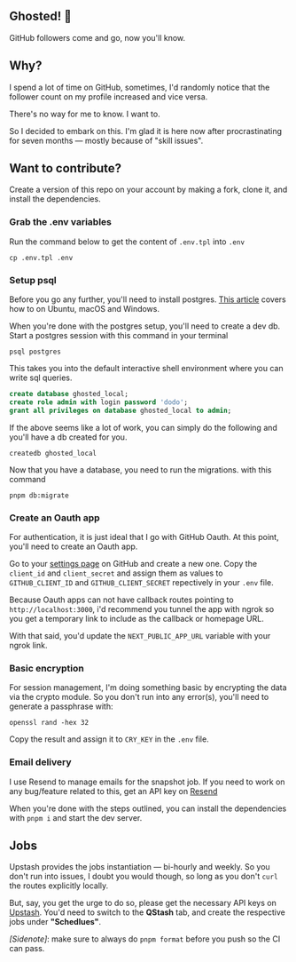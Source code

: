 ## Ghosted! 👻

GitHub followers come and go, now you'll know.

## Why?

I spend a lot of time on GitHub, sometimes, I'd randomly notice that the follower count on my profile increased and vice versa.

There's no way for me to know. I want to.

So I decided to embark on this. I'm glad it is here now after procrastinating for seven months &mdash; mostly because of "skill issues".

## Want to contribute?

Create a version of this repo on your account by making a fork, clone it, and install the dependencies.

### Grab the .env variables

Run the command below to get the content of `.env.tpl` into `.env`

```shell
cp .env.tpl .env
```

### Setup psql

Before you go any further, you'll need to install postgres. [This article](https://www.tigerdata.com/blog/how-to-install-psql-on-mac-ubuntu-debian-windows) covers how to on Ubuntu, macOS and Windows.

When you're done with the postgres setup, you'll need to create a dev db. Start a postgres session with this command in your terminal

```shell
psql postgres
```

This takes you into the default interactive shell environment where you can write sql queries.

```sql
create database ghosted_local;
create role admin with login password 'dodo';
grant all privileges on database ghosted_local to admin;
```

If the above seems like a lot of work, you can simply do the following and you'll have a db created for you.

```shell
createdb ghosted_local
```

Now that you have a database, you need to run the migrations. with this command

```shell
pnpm db:migrate
```

### Create an Oauth app

For authentication, it is just ideal that I go with GitHub Oauth. At this point, you'll need to create an Oauth app.

Go to your [settings page](https://github.com/settings/developers) on GitHub and create a new one. Copy the `client_id` and `client_secret` and assign them as values to `GITHUB_CLIENT_ID` and `GITHUB_CLIENT_SECRET` repectively in your `.env` file.

Because Oauth apps can not have callback routes pointing to `http://localhost:3000`, i'd recommend you tunnel the app with ngrok so you get a temporary link to include as the callback or homepage URL.

With that said, you'd update the `NEXT_PUBLIC_APP_URL` variable with your ngrok link.

### Basic encryption

For session management, I'm doing something basic by encrypting the data via the crypto module. So you don't run into any error(s), you'll need to generate a passphrase with:

```shell
openssl rand -hex 32
```

Copy the result and assign it to `CRY_KEY` in the `.env` file.

### Email delivery

I use Resend to manage emails for the snapshot job. If you need to work on any bug/feature related to this, get an API key on [Resend](https://resend.com)

When you're done with the steps outlined, you can install the dependencies with `pnpm i` and start the dev server.

## Jobs

Upstash provides the jobs instantiation &mdash; bi-hourly and weekly. So you don't run into issues, I doubt you would though, so long as you don't `curl` the routes explicitly locally.

But, say, you get the urge to do so, please get the necessary API keys on [Upstash](https://upstash.com). You'd need to switch to the **QStash** tab, and create the respective jobs under **"Schedlues"**.

_[Sidenote]_: make sure to always do `pnpm format` before you push so the CI can pass.
